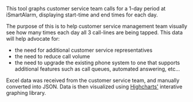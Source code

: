 This tool graphs customer service team calls for a 1-day period at iSmartAlarm, displaying start-time and end times for each day.

The purpose of this is to help customer service management team visually see how many times each day all 3 call-lines are being tapped. This data will help advocate for:
- the need for additional customer service representatives
- the need to reduce call volume
- the need to upgrade the existing phone system to one that supports additional features such as call queues, automated answering, etc...

Excel data was received from the customer service team, and manually converted into JSON.
Data is then visualized using [Highcharts'](http://www.highcharts.com/) interative graphing library.
